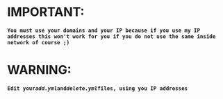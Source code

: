 # IMPORTANT: 
**`You must use your domains and your IP because if you use my IP addresses this won't work for you if you do not use the same inside network of course ;)`**

# WARNING:
**`Edit your`*****`add.yml`*****`and`*****`delete.yml`*****`files, using you IP addresses`**
